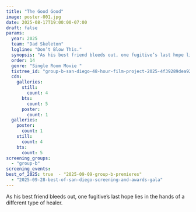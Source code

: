 ```yaml
---
title: "The Good Good"
image: poster-001.jpg
date: 2025-08-17T19:00:00-07:00
draft: false
params:
  year: 2025
  team: "Dad Skeleton"
  logline: "Don’t Blow This."
  synopsis: "As his best friend bleeds out, one fugitive’s last hope lies in the hands of a different type of healer."
  order: 14
  genre: "Single Room Movie "
  tixtree_id: "group-b-san-diego-48-hour-film-project-2025-4f39289dea92"
  cdn:
    galleries:
      still:
        count: 4
      bts:
        count: 5
      poster:
        count: 1
  galleries:
    poster:
      count: 1
    still:
      count: 4
    bts:
      count: 5
screening_groups:
  - "group-b"
screening_events:
best_of_2025: true  - "2025-09-09-group-b-premieres"
  - "2025-09-28-best-of-san-diego-screening-and-awards-gala"
---
```

As his best friend bleeds out, one fugitive’s last hope lies in the hands of a different type of healer.
